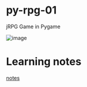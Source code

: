 # py-rpg-01
jRPG Game in Pygame

![image](https://github.com/steelx/py-rpg-01/assets/3184210/1849265e-cd7c-4f12-b6d9-b482c87184ba)



# Learning notes
[notes](./notes.md)
